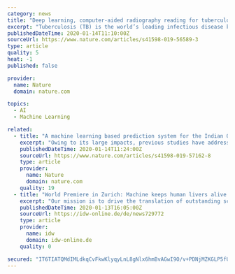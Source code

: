 ```yaml
---
category: news
title: "Deep learning, computer-aided radiography reading for tuberculosis: a diagnostic accuracy study from a tertiary hospital in India"
excerpt: "Tuberculosis (TB) is the world’s leading infectious disease killer. Early and accurate detection of TB is essential to achieve global control of the disease. However, many high-burden countries continue to have large gaps in TB diagnosis. India has the world’s largest TB burden and accounts for over one quarter of the 3.8 million ‘missing ..."
publishedDateTime: 2020-01-14T11:10:00Z
sourceUrl: https://www.nature.com/articles/s41598-019-56589-3
type: article
quality: 5
heat: -1
published: false

provider:
  name: Nature
  domain: nature.com

topics:
  - AI
  - Machine Learning

related:
  - title: "A machine learning based prediction system for the Indian Ocean Dipole"
    excerpt: "Owing to its large impacts, previous studies have addressed the predictability of the IOD using state of the art coupled climate models. Here, for the first-time, we predict the IOD using machine learning techniques, in particular artificial neural networks (ANNs). The IOD forecasts are generated for May to November from February-April conditions."
    publishedDateTime: 2020-01-14T11:24:00Z
    sourceUrl: https://www.nature.com/articles/s41598-019-57162-8
    type: article
    provider:
      name: Nature
      domain: nature.com
    quality: 19
  - title: "World Premiere in Zurich: Machine keeps human livers alive for one week outside of the body"
    excerpt: "Our mission is to drive the translation of outstanding scientific discoveries into new therapies for patients and breakthrough innovations in the fields of Regenerative Medicine and Robotics. www.wysszurich.uzh.ch. The perfusion machine replaces the functions of various organs in order to keep the donor liver alive outside of the body."
    publishedDateTime: 2020-01-13T16:05:00Z
    sourceUrl: https://idw-online.de/de/news729772
    type: article
    provider:
      name: idw
      domain: idw-online.de
    quality: 0

secured: "IT6TIATQMdIMLdkqCvFkwKlyqyLnL8gNlx6hmBvAGwI9O/v+PDNjMZKGLP5fUd2h15Z7LtMkF5QL1TKvRKLJdpNiY+r+L38xmSxcJvrspYUZjY/vhHL1oQGQ4hfPBFysGTKp9kJmp7N4Oszlnzk8p7/Pc3gvoFKy2ua71wL4BIhcPDXOD/0sKiq5hSy35ftG4TJ9H4ktooNaOCgyHFTKiOq/lJY2tTQSleWSMut5IL5OiXrx1zPELnTalh1lDAAKov40IOvwO7ZTatgjZ9fkFvfGK268EOIa72vfXXm1JS8hoodoAro1dvhFED3RsfsHFnG5Dp6ci+GwiVLyVYu5OW+u6k7ZsOP2z/1np+6jKWUbOjsh07pqJuk3n7Y/C7Ksez0eiYpe/7XJkApKDcWqbJCOk0RsrVBzcghe0cJQaQKAbbfThL+pzO9lgdqwlI8AakzK1Cu6QOemu+2mlEh6aA==;sJp3qsRrLnWt93sasWSz4Q=="
---
```


